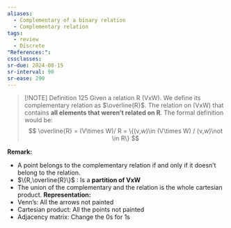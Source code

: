 ```yaml
---
aliases:
  - Complementary of a binary relation
  - Complementary relation
tags:
  - review
  - Discrete
"References:": 
cssclasses:
sr-due: 2024-08-15
sr-interval: 90
sr-ease: 290
---
```


> [!NOTE] Definition 125 
> Given a relation R (VxW). We define its complementary relation as $\overline{R}$. The relation on (VxW) that contains **all elements that weren’t related on R**. 
> The formal definition would be: 
> $$
> \overline{R} = (V\times W)/ R = \{(v,w)\in (V\times W) / (v,w)\not \in R\}
> $$ 

**Remark:** 
+  A point belongs to the complementary relation if and only if it doesn’t belong to the relation. 
+ $\{R,\overline{R}\}$ : Is a **partition of VxW**
+ The union of the complementary and the relation is the whole cartesian product. 
**Representation:**
+ Venn’s: All the arrows not painted
+ Cartesian product: All the points not painted
+ Adjacency matrix: Change the 0s for 1s